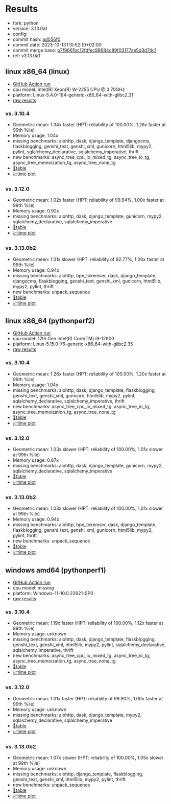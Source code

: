 # Results

- fork: python
- version: 3.13.0a1
- config: 
- commit hash: [ad056f0](https://github.com/python/cpython/commit/ad056f0)
- commit date: 2023-10-13T10:52:10+02:00
- commit merge base: [b7f9661bc12fdfec98684c89f03177ae5d3d74c1](https://github.com/python/cpython/commit/b7f9661bc12fdfec98684c89f03177ae5d3d74c1)
- ref: v3.13.0a1

## linux x86_64 (linux)

- [GitHub Action run](https://github.com/faster-cpython/benchmarking/actions/runs/6855745543)
- cpu model: Intel(R) Xeon(R) W-2255 CPU @ 3.70GHz
- platform: Linux-5.4.0-164-generic-x86_64-with-glibc2.31
- [raw results](bm-20231013-linux-x86_64-python-v3.13.0a1-3.13.0a1-ad056f0.json)

### vs. 3.10.4

- Geometric mean: 1.34x faster (HPT: reliability of 100.00%, 1.26x faster at 99th %ile)
- Memory usage: 1.04x
- missing benchmarks: aiohttp, dask, django_template, djangocms, flaskblogging, genshi_text, genshi_xml, gunicorn, html5lib, mypy2, pylint, sqlalchemy_declarative, sqlalchemy_imperative, thrift
- new benchmarks: async_tree_cpu_io_mixed_tg, async_tree_io_tg, async_tree_memoization_tg, async_tree_none_tg
- [📄table](bm-20231013-linux-x86_64-python-v3.13.0a1-3.13.0a1-ad056f0-vs-3.10.4.md)
- [📈time plot](bm-20231013-linux-x86_64-python-v3.13.0a1-3.13.0a1-ad056f0-vs-3.10.4.svg)

### vs. 3.12.0

- Geometric mean: 1.02x faster (HPT: reliability of 99.94%, 1.00x faster at 99th %ile)
- Memory usage: 0.92x
- missing benchmarks: aiohttp, dask, django_template, gunicorn, mypy2, sqlalchemy_declarative, sqlalchemy_imperative
- [📄table](bm-20231013-linux-x86_64-python-v3.13.0a1-3.13.0a1-ad056f0-vs-3.12.0.md)
- [📈time plot](bm-20231013-linux-x86_64-python-v3.13.0a1-3.13.0a1-ad056f0-vs-3.12.0.svg)

### vs. 3.13.0b2

- Geometric mean: 1.01x slower (HPT: reliability of 92.77%, 1.00x faster at 99th %ile)
- Memory usage: 0.94x
- missing benchmarks: aiohttp, bpe_tokeniser, dask, django_template, djangocms, flaskblogging, genshi_text, genshi_xml, gunicorn, html5lib, mypy2, pylint, thrift
- new benchmarks: unpack_sequence
- [📄table](bm-20231013-linux-x86_64-python-v3.13.0a1-3.13.0a1-ad056f0-vs-3.13.0b2.md)
- [📈time plot](bm-20231013-linux-x86_64-python-v3.13.0a1-3.13.0a1-ad056f0-vs-3.13.0b2.svg)

## linux x86_64 (pythonperf2)

- [GitHub Action run](https://github.com/faster-cpython/benchmarking/actions/runs/6855745543)
- cpu model: 12th Gen Intel(R) Core(TM) i9-12900
- platform: Linux-5.15.0-76-generic-x86_64-with-glibc2.35
- [raw results](bm-20231013-pythonperf2-x86_64-python-v3.13.0a1-3.13.0a1-ad056f0.json)

### vs. 3.10.4

- Geometric mean: 1.26x faster (HPT: reliability of 100.00%, 1.20x faster at 99th %ile)
- Memory usage: 1.04x
- missing benchmarks: aiohttp, dask, django_template, flaskblogging, genshi_text, genshi_xml, gunicorn, html5lib, mypy2, pylint, sqlalchemy_declarative, sqlalchemy_imperative, thrift
- new benchmarks: async_tree_cpu_io_mixed_tg, async_tree_io_tg, async_tree_memoization_tg, async_tree_none_tg
- [📄table](bm-20231013-pythonperf2-x86_64-python-v3.13.0a1-3.13.0a1-ad056f0-vs-3.10.4.md)
- [📈time plot](bm-20231013-pythonperf2-x86_64-python-v3.13.0a1-3.13.0a1-ad056f0-vs-3.10.4.svg)

### vs. 3.12.0

- Geometric mean: 1.03x slower (HPT: reliability of 100.00%, 1.01x slower at 99th %ile)
- Memory usage: 0.87x
- missing benchmarks: aiohttp, dask, django_template, gunicorn, mypy2, sqlalchemy_declarative, sqlalchemy_imperative
- [📄table](bm-20231013-pythonperf2-x86_64-python-v3.13.0a1-3.13.0a1-ad056f0-vs-3.12.0.md)
- [📈time plot](bm-20231013-pythonperf2-x86_64-python-v3.13.0a1-3.13.0a1-ad056f0-vs-3.12.0.svg)

### vs. 3.13.0b2

- Geometric mean: 1.03x slower (HPT: reliability of 100.00%, 1.01x slower at 99th %ile)
- Memory usage: 0.94x
- missing benchmarks: aiohttp, bpe_tokeniser, dask, django_template, flaskblogging, genshi_text, genshi_xml, gunicorn, html5lib, mypy2, pylint, thrift
- new benchmarks: unpack_sequence
- [📄table](bm-20231013-pythonperf2-x86_64-python-v3.13.0a1-3.13.0a1-ad056f0-vs-3.13.0b2.md)
- [📈time plot](bm-20231013-pythonperf2-x86_64-python-v3.13.0a1-3.13.0a1-ad056f0-vs-3.13.0b2.svg)

## windows amd64 (pythonperf1)

- [GitHub Action run](https://github.com/faster-cpython/benchmarking/actions/runs/6855745543)
- cpu model: missing
- platform: Windows-11-10.0.22621-SP0
- [raw results](bm-20231013-pythonperf1-amd64-python-v3.13.0a1-3.13.0a1-ad056f0.json)

### vs. 3.10.4

- Geometric mean: 1.19x faster (HPT: reliability of 100.00%, 1.12x faster at 99th %ile)
- Memory usage: unknown
- missing benchmarks: aiohttp, dask, django_template, flaskblogging, genshi_text, genshi_xml, html5lib, mypy2, pylint, sqlalchemy_declarative, sqlalchemy_imperative, thrift
- new benchmarks: async_tree_cpu_io_mixed_tg, async_tree_io_tg, async_tree_memoization_tg, async_tree_none_tg
- [📄table](bm-20231013-pythonperf1-amd64-python-v3.13.0a1-3.13.0a1-ad056f0-vs-3.10.4.md)
- [📈time plot](bm-20231013-pythonperf1-amd64-python-v3.13.0a1-3.13.0a1-ad056f0-vs-3.10.4.svg)

### vs. 3.12.0

- Geometric mean: 1.01x faster (HPT: reliability of 99.90%, 1.00x faster at 99th %ile)
- Memory usage: unknown
- missing benchmarks: aiohttp, dask, django_template, mypy2, sqlalchemy_declarative, sqlalchemy_imperative
- [📄table](bm-20231013-pythonperf1-amd64-python-v3.13.0a1-3.13.0a1-ad056f0-vs-3.12.0.md)
- [📈time plot](bm-20231013-pythonperf1-amd64-python-v3.13.0a1-3.13.0a1-ad056f0-vs-3.12.0.svg)

### vs. 3.13.0b2

- Geometric mean: 1.07x slower (HPT: reliability of 100.00%, 1.05x slower at 99th %ile)
- Memory usage: unknown
- missing benchmarks: aiohttp, django_template, flaskblogging, genshi_text, genshi_xml, html5lib, mypy2, pylint, thrift
- new benchmarks: unpack_sequence
- [📄table](bm-20231013-pythonperf1-amd64-python-v3.13.0a1-3.13.0a1-ad056f0-vs-3.13.0b2.md)
- [📈time plot](bm-20231013-pythonperf1-amd64-python-v3.13.0a1-3.13.0a1-ad056f0-vs-3.13.0b2.svg)


